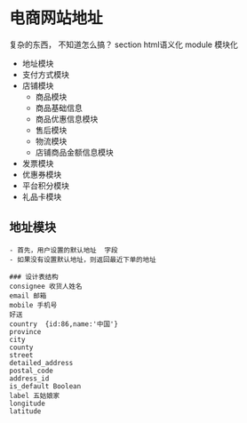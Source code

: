 # 电商网站地址
  复杂的东西， 不知道怎么搞？
  section  html语义化
  module 模块化
  - 地址模块
  - 支付方式模块
  - 店铺模块
    - 商品模块
    - 商品基础信息
    - 商品优惠信息模块
    - 售后模块
    - 物流模块
    - 店铺商品金额信息模块
  - 发票模块
  - 优惠券模块
  - 平台积分模块
  - 礼品卡模块

  ## 地址模块
    - 首先，用户设置的默认地址  字段
    - 如果没有设置默认地址，则返回最近下单的地址

    ### 设计表结构
    consignee 收货人姓名
    email 邮箱
    mobile 手机号
    好送
    country  {id:86,name:'中国'}
    province
    city
    county
    street
    detailed_address
    postal_code
    address_id
    is_default Boolean
    label 五姑娘家
    longitude
    latitude